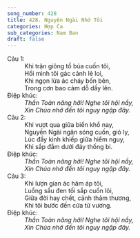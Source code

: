 ```yaml
---
song_number: 428
title: 428. Nguyện Ngài Nhớ Tôi
categories: Hợp Ca
sub_categories: Nam Ban
draft: false
---
```

<dl><dt>Câu 1:</dt><dd data-verse="1">Khi trận giông tố bủa cuốn tôi, <br/>Hồi mình tôi gác cảnh lẻ loi, <br/>Khi ngọn lửa ác cháy bốn bên, <br/>Trong cơn bao cảm dỗ dấy lên. </dd><dt>Điệp khúc:</dt><dd data-chorus="1"><em>Thần Toàn năng hỡi! Nghe tôi hội nầy, <br/>Xin Chúa nhớ đến tôi nguy ngập đây. </em></dd><dt>Câu 2:</dt><dd data-verse="2">Khi vượt qua giữa biển khổ nay, <br/>Nguyền Ngài ngăn sóng cuốn, gió ly, <br/>Lúc đầy kinh khiếp giữa hiểm nguy, <br/>Khi sắp đắm dưới đáy thống bi. </dd><dt>Điệp khúc:</dt><dd data-chorus="1"><em>Thần Toàn năng hỡi! Nghe tôi hội nầy, <br/>Xin Chúa nhớ đến tôi nguy ngập đây. </em></dd><dt>Câu 3:</dt><dd data-verse="3">Khi lượn gian ác hãm áp tôi, <br/>Luồng sầu đen tối sắp cuốn lôi, <br/>Giữa đời hay chết, cảnh thảm thương, <br/>Khi tôi bước đến cửa tử vương. </dd><dt>Điệp khúc:</dt><dd data-chorus="1"><em>Thần Toàn năng hỡi! Nghe tôi hội nầy, <br/>Xin Chúa nhớ đến tôi nguy ngập đây. </em></dd></dl>